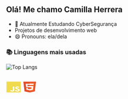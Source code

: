 ## Olá! Me chamo Camilla Herrera

- 🔭 Atualmente Estudando CyberSegurança
- Projetos de desenvolvimento web 
- 😄 Pronouns: ela/dela  

<div>
  <a href="https://beacons.ai/camillaherreraa"></a>
  
  ### 📚 Linguagens mais usadas

  ![Top Langs](https://github-readme-stats.vercel.app/api/top-langs/?username=camillaherreraa&layout=compact&langs_count=6&theme=radical&cache_seconds=60)

</div>

<!-- Badge da Credly inserido corretamente -->
<div>
  <div data-iframe-width="150" data-iframe-height="270" data-share-badge-id="8e00a25f-8188-461b-8b91-6d7c3a795458" data-share-badge-host="https://www.credly.com"></div>
  <script type="text/javascript" async src="//cdn.credly.com/assets/utilities/embed.js"></script>
</div>

<div style="display: inline_block"><br>
  <img align="center" alt="Camilla-Js" height="30" width="40" src="https://raw.githubusercontent.com/devicons/devicon/master/icons/javascript/javascript-plain.svg">
  <img align="center" alt="Camilla--HTML" height="30" width="40" src="https://raw.githubusercontent.com/devicons/devicon/master/icons/html5/html5-original.svg">
  <img align=
